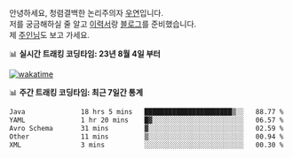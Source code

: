 안녕하세요, 청렴결백한 논리주의자 [우연](https://dev-wooyeon.github.io/quiz-app/)입니다.  
저를 궁금해하실 줄 알고 [이력서](https://ieunune.notion.site/d836ecc9172144d4b39f185b89f16a62)랑 [블로그](https://notion-blog-ieunune.vercel.app)를 준비했습니다.  
제 [주인님](https://www.instagram.com/lovely_hiru_hari_s2/)도 보고 가세요.


📊 **실시간 트래킹 코딩타임: 23년 8월 4일 부터**  

[![wakatime](https://wakatime.com/badge/user/099dd627-fdab-4072-b87a-fa91c7a76d8d.svg?style=for-the-badge)](https://wakatime.com/@099dd627-fdab-4072-b87a-fa91c7a76d8d)

📊 **주간 트래킹 코딩타임: 최근 7일간 통계**

<!--START_SECTION:waka-->

```txt
Java              18 hrs 5 mins   ██████████████████████▒░░   88.77 %
YAML              1 hr 20 mins    █▓░░░░░░░░░░░░░░░░░░░░░░░   06.57 %
Avro Schema       31 mins         ▓░░░░░░░░░░░░░░░░░░░░░░░░   02.59 %
Other             11 mins         ▒░░░░░░░░░░░░░░░░░░░░░░░░   00.94 %
XML               3 mins          ░░░░░░░░░░░░░░░░░░░░░░░░░   00.30 %
```

<!--END_SECTION:waka-->

<!-- ![](./profile-3d-contrib/profile-night-view.svg)-->
